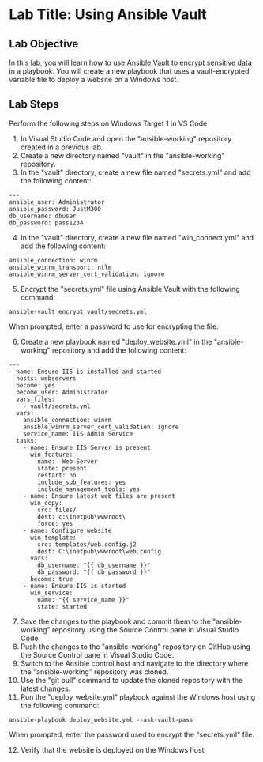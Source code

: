 # Lab Title: Using Ansible Vault

## Lab Objective

In this lab, you will learn how to use Ansible Vault to encrypt sensitive data in a playbook. You will create a new playbook that uses a vault-encrypted variable file to deploy a website on a Windows host.

## Lab Steps
Perform the following steps on Windows Target 1 in VS Code

1. In Visual Studio Code and open the "ansible-working" repository created in a previous lab.
2. Create a new directory named "vault" in the "ansible-working" repository.
3. In the "vault" directory, create a new file named "secrets.yml" and add the following content:

```
---
ansible_user: Administrator
ansible_password: JustM300
db_username: dbuser
db_password: pass1234
```
4. In the "vault" directory, create a new file named "win_connect.yml" and add the following content:
```
ansible_connection: winrm
ansible_winrm_transport: ntlm
ansible_winrm_server_cert_validation: ignore
```
5. Encrypt the "secrets.yml" file using Ansible Vault with the following command:

```
ansible-vault encrypt vault/secrets.yml
```

When prompted, enter a password to use for encrypting the file.

6. Create a new playbook named "deploy_website.yml" in the "ansible-working" repository and add the following content:

```
---
- name: Ensure IIS is installed and started 
  hosts: webservers
  become: yes 
  become_user: Administrator
  vars_files:
    - vault/secrets.yml
  vars:
    ansible_connection: winrm
    ansible_winrm_server_cert_validation: ignore
    service_name: IIS Admin Service   
  tasks:
    - name: Ensure IIS Server is present 
      win_feature:
        name:  Web-Server
        state: present
        restart: no
        include_sub_features: yes
        include_management_tools: yes  
    - name: Ensure latest web files are present
      win_copy:
        src: files/
        dest: c:\inetpub\wwwroot\
        force: yes
    - name: Configure website
      win_template:
        src: templates/web.config.j2
        dest: C:\inetpub\wwwroot\web.config
      vars:
        db_username: "{{ db_username }}"
        db_password: "{{ db_password }}"
      become: true
    - name: Ensure IIS is started
      win_service:
        name: "{{ service_name }}"
        state: started
```

7. Save the changes to the playbook and commit them to the "ansible-working" repository using the Source Control pane in Visual Studio Code.
8. Push the changes to the "ansible-working" repository on GitHub using the Source Control pane in Visual Studio Code.
9. Switch to the Ansible control host and navigate to the directory where the "ansible-working" repository was cloned.
10. Use the "git pull" command to update the cloned repository with the latest changes.
11. Run the "deploy_website.yml" playbook against the Windows host using the following command:

```
ansible-playbook deploy_website.yml --ask-vault-pass
```

When prompted, enter the password used to encrypt the "secrets.yml" file.

12. Verify that the website is deployed on the Windows host.

